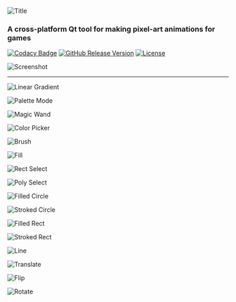 ![Title](https://i.imgur.com/ekpLSId.png)

### A cross-platform Qt tool for making pixel-art animations for games

[![Codacy Badge](https://api.codacy.com/project/badge/Grade/b1edeadecabb45c49787c50084aa913a)](https://www.codacy.com/manual/kerndog73/Animera?utm_source=github.com&amp;utm_medium=referral&amp;utm_content=Kerndog73/Animera&amp;utm_campaign=Badge_Grade)
[![GitHub Release Version](https://img.shields.io/github/v/release/Kerndog73/Animera?include_prereleases&sort=semver)](https://github.com/Kerndog73/Animera/releases/latest)
[![License](https://img.shields.io/github/license/Kerndog73/Animera)](https://github.com/Kerndog73/Animera/blob/master/COPYING)

![Screenshot](https://i.imgur.com/1Rfn3x2.png)

---

![Linear Gradient](https://i.imgur.com/uu6057W.gif)

![Palette Mode](https://i.imgur.com/9zZOte3.gif)

![Magic Wand](https://i.imgur.com/kmQziuq.gif)

![Color Picker](https://i.imgur.com/UCoMrYK.gif)

![Brush](https://i.imgur.com/awJ8cOf.gif)

![Fill](https://i.imgur.com/15cNBDr.gif)

![Rect Select](https://i.imgur.com/JdbRhW8.gif)

![Poly Select](https://i.imgur.com/KM8Sown.gif)

![Filled Circle](https://i.imgur.com/wVTqfYF.gif)

![Stroked Circle](https://i.imgur.com/8ntlkEW.gif)

![Filled Rect](https://i.imgur.com/lUGYKW2.gif)

![Stroked Rect](https://i.imgur.com/r7M8XUi.gif)

![Line](https://i.imgur.com/BQ6LEtj.gif)

![Translate](https://i.imgur.com/VlO5mrl.gif)

![Flip](https://i.imgur.com/HJnQuiK.gif)

![Rotate](https://i.imgur.com/Xj1AG30.gif)

<!---

Github doesn't support GIFV 😢
https://github.com/github/markup/issues/458

![Linear Gradient](https://i.imgur.com/uJXPxyp.gifv)

![Palette Mode](https://i.imgur.com/8dp9qSG.gifv)

![Magic Wand](https://i.imgur.com/yF523XG.gifv)

![Color Picker](https://i.imgur.com/FJQVTtp.gifv)

![Brush](https://i.imgur.com/ZEfGkeF.gifv)

![Fill](https://i.imgur.com/2EjjJ4P.gifv)

![Rect Select](https://i.imgur.com/pP5YH8R.gifv)

![Poly Select](https://i.imgur.com/1jMaUPd.gifv)

![Filled Circle](https://i.imgur.com/eQYiDMz.gifv)

![Stroked Circle](https://i.imgur.com/CY7iUie.gifv)

![Filled Rect](https://i.imgur.com/bYr05ah.gifv)

![Stroked Rect](https://i.imgur.com/vwx6fcz.gifv)

![Line](https://i.imgur.com/py3nnfw.gifv)

![Translate](https://i.imgur.com/tH005ko.gifv)

![Flip](https://i.imgur.com/u3WhXM8.gifv)

![Rotate](https://i.imgur.com/JR9r62o.gifv)

--->
